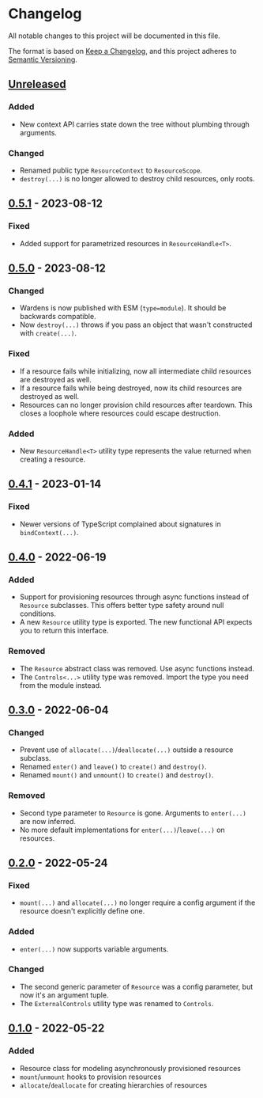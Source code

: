 # Changelog

All notable changes to this project will be documented in this file.

The format is based on [Keep a Changelog](https://keepachangelog.com/en/1.0.0/), and this project adheres to [Semantic Versioning](https://semver.org/spec/v2.0.0.html).

## [Unreleased]

### Added

- New context API carries state down the tree without plumbing through arguments.

### Changed

- Renamed public type `ResourceContext` to `ResourceScope`.
- `destroy(...)` is no longer allowed to destroy child resources, only roots.

## [0.5.1] - 2023-08-12

### Fixed

- Added support for parametrized resources in `ResourceHandle<T>`.

## [0.5.0] - 2023-08-12

### Changed

- Wardens is now published with ESM (`type=module`). It should be backwards compatible.
- Now `destroy(...)` throws if you pass an object that wasn't constructed with `create(...)`.

### Fixed

- If a resource fails while initializing, now all intermediate child resources are destroyed as well.
- If a resource fails while being destroyed, now its child resources are destroyed as well.
- Resources can no longer provision child resources after teardown. This closes a loophole where resources could escape destruction.

### Added

- New `ResourceHandle<T>` utility type represents the value returned when creating a resource.

## [0.4.1] - 2023-01-14

### Fixed

- Newer versions of TypeScript complained about signatures in `bindContext(...)`.

## [0.4.0] - 2022-06-19

### Added

- Support for provisioning resources through async functions instead of `Resource` subclasses. This offers better type safety around null conditions.
- A new `Resource` utility type is exported. The new functional API expects you to return this interface.

### Removed

- The `Resource` abstract class was removed. Use async functions instead.
- The `Controls<...>` utility type was removed. Import the type you need from the module instead.

## [0.3.0] - 2022-06-04

### Changed

- Prevent use of `allocate(...)`/`deallocate(...)` outside a resource subclass.
- Renamed `enter()` and `leave()` to `create()` and `destroy()`.
- Renamed `mount()` and `unmount()` to `create()` and `destroy()`.

### Removed

- Second type parameter to `Resource` is gone. Arguments to `enter(...)` are now inferred.
- No more default implementations for `enter(...)`/`leave(...)` on resources.

## [0.2.0] - 2022-05-24

### Fixed

- `mount(...)` and `allocate(...)` no longer require a config argument if the resource doesn't explicitly define one.

### Added

- `enter(...)` now supports variable arguments.

### Changed

- The second generic parameter of `Resource` was a config parameter, but now it's an argument tuple.
- The `ExternalControls` utility type was renamed to `Controls`.

## [0.1.0] - 2022-05-22

### Added

- Resource class for modeling asynchronously provisioned resources
- `mount`/`unmount` hooks to provision resources
- `allocate`/`deallocate` for creating hierarchies of resources

[Unreleased]: https://github.com/PsychoLlama/wardens/compare/v0.5.1...HEAD
[0.5.1]: https://github.com/PsychoLlama/wardens/compare/v0.5.0...v0.5.1
[0.5.0]: https://github.com/PsychoLlama/wardens/compare/v0.4.1...v0.5.0
[0.4.1]: https://github.com/PsychoLlama/wardens/compare/v0.4.0...v0.4.1
[0.4.0]: https://github.com/PsychoLlama/wardens/compare/v0.3.0...v0.4.0
[0.3.0]: https://github.com/PsychoLlama/wardens/compare/v0.2.0...v0.3.0
[0.2.0]: https://github.com/PsychoLlama/wardens/compare/v0.1.0...v0.2.0
[0.1.0]: https://github.com/PsychoLlama/wardens/releases/tag/v0.1.0

